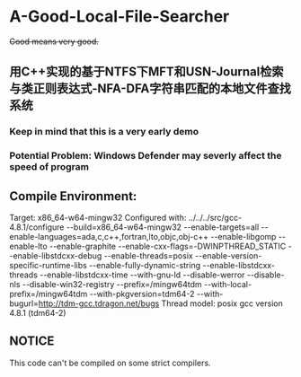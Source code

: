 # A-Good-Local-File-Searcher
~~Good means very good.~~
## 用C++实现的基于NTFS下MFT和USN-Journal检索与类正则表达式-NFA-DFA字符串匹配的本地文件查找系统



### Keep in mind that this is a very early demo
### Potential Problem: Windows Defender may severly affect the speed of program

## Compile Environment:
Target: x86_64-w64-mingw32
Configured with: ../../../src/gcc-4.8.1/configure --build=x86_64-w64-mingw32 --enable-targets=all --enable-languages=ada,c,c++,fortran,lto,objc,obj-c++ --enable-libgomp --enable-lto --enable-graphite --enable-cxx-flags=-DWINPTHREAD_STATIC --enable-libstdcxx-debug --enable-threads=posix --enable-version-specific-runtime-libs --enable-fully-dynamic-string --enable-libstdcxx-threads --enable-libstdcxx-time --with-gnu-ld --disable-werror --disable-nls --disable-win32-registry --prefix=/mingw64tdm --with-local-prefix=/mingw64tdm --with-pkgversion=tdm64-2 --with-bugurl=http://tdm-gcc.tdragon.net/bugs
Thread model: posix
gcc version 4.8.1 (tdm64-2)

## NOTICE
This code can't be compiled on some strict compilers.
